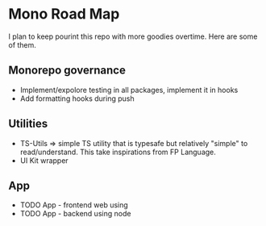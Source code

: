 # Mono Road Map

I plan to keep pourint this repo with more goodies overtime. Here are some of them.

## Monorepo governance

- Implement/expolore testing in all packages, implement it in hooks
- Add formatting hooks during push

## Utilities

- TS-Utils => simple TS utility that is typesafe but relatively "simple" to read/understand. This take inspirations from FP Language.
- UI Kit wrapper

## App

- TODO App - frontend web using
- TODO App - backend using node
